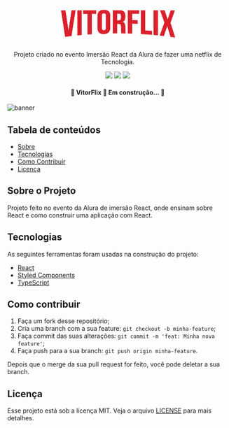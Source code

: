 <p align="center">
  <img src="https://github.com/vduggen/VitorFlix/blob/master/src/assets/logo.png" alt="Logo" />
</p>

<p align="center">
  Projeto criado no evento Imersão React da Alura de fazer uma netflix de Tecnologia.
</p>

<p align="center">  
  <img src="https://img.shields.io/github/languages/count/vduggen/VitorFlix">
  <img src="https://img.shields.io/github/languages/top/vduggen/VitorFlix">
  <img src="https://img.shields.io/apm/l/React">
</p>

<h4 align="center"> 
	🚧  VitorFlix 🚀 Em construção...  🚧
</h4>

<img src="https://imgur.com/8Qw9MFt.png" alt="banner">

## Tabela de conteúdos
   * [Sobre](#Sobre)    
   * [Tecnologias](#tecnologias)
   * [Como Contribuir](#contribuir)
   * [Licença](#licença)
   
<h2 id="Sobre">Sobre o Projeto</h2>
Projeto feito no evento da Alura de imersão React, onde ensinam sobre React e como construir uma aplicação com React.

<h2 id="tecnologias">Tecnologias</h2>

As seguintes ferramentas foram usadas na construção do projeto:

- [React](https://pt-br.reactjs.org/)
- [Styled Components](https://styled-components.com/)
- [TypeScript](https://www.typescriptlang.org/)


<h2 id="contribuir">Como contribuir</h2>

1. Faça um fork desse repositório;
1. Cria uma branch com a sua feature: `git checkout -b minha-feature`;
1. Faça commit das suas alterações: `git commit -m 'feat: Minha nova feature'`;
1. Faça push para a sua branch: `git push origin minha-feature`.

Depois que o merge da sua pull request for feito, você pode deletar a sua branch.

<h2 id="licença">Licença</h2>

Esse projeto está sob a licença MIT. Veja o arquivo [LICENSE](LICENSE.md) para mais detalhes.

